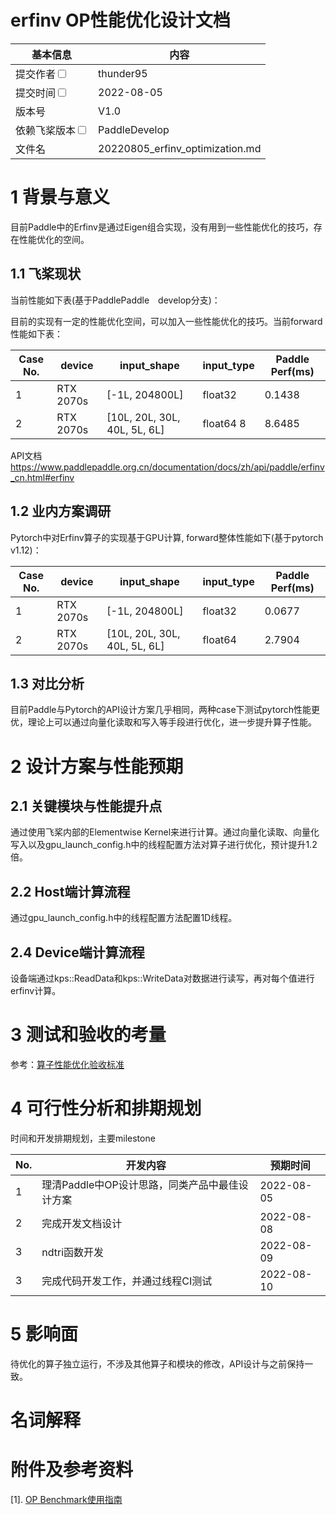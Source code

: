 # erfinv OP性能优化设计文档


| 基本信息                                                     | 内容                                   |
| ------------------------------------------------------------ |--------------------------------------|
| 提交作者<input type="checkbox" class="rowselector hidden">   | thunder95                            |
| 提交时间<input type="checkbox" class="rowselector hidden">   | 2022-08-05                           |
| 版本号                                                       | V1.0                                 |
| 依赖飞桨版本<input type="checkbox" class="rowselector hidden"> | PaddleDevelop                        |
| 文件名                                                       | 20220805_erfinv_optimization.md<br> |


# 1 背景与意义

目前Paddle中的Erfinv是通过Eigen组合实现，没有用到一些性能优化的技巧，存在性能优化的空间。

## 1.1 飞桨现状

当前性能如下表(基于PaddlePaddle　develop分支)：

目前的实现有一定的性能优化空间，可以加入一些性能优化的技巧。当前forward性能如下表：

| Case No. | device | input_shape | input_type | Paddle Perf(ms) |
|---|---|---|---|---|
| 1 | RTX 2070s | [-1L, 204800L] | float32 | 0.1438 | 
| 2 | RTX 2070s |[10L, 20L, 30L, 40L, 5L, 6L] | float64 8| 8.6485 |

API文档 https://www.paddlepaddle.org.cn/documentation/docs/zh/api/paddle/erfinv_cn.html#erfinv

## 1.2 业内方案调研

Pytorch中对Erfinv算子的实现基于GPU计算,  forward整体性能如下(基于pytorch　v1.12)：

| Case No. | device | input_shape | input_type | Paddle Perf(ms) |
|---|---|---|---|---|
| 1 | RTX 2070s | [-1L, 204800L] | float32 |  0.0677 | 
| 2 | RTX 2070s |[10L, 20L, 30L, 40L, 5L, 6L] | float64 | 2.7904 |

## 1.3 对比分析

目前Paddle与Pytorch的API设计方案几乎相同，两种case下测试pytorch性能更优，理论上可以通过向量化读取和写入等手段进行优化，进一步提升算子性能。

# 2 设计方案与性能预期

## 2.1 关键模块与性能提升点

通过使用飞桨内部的Elementwise Kernel来进行计算。通过向量化读取、向量化写入以及gpu_launch_config.h中的线程配置方法对算子进行优化，预计提升1.2倍。

## 2.2 Host端计算流程

通过gpu_launch_config.h中的线程配置方法配置1D线程。

## 2.4 Device端计算流程

设备端通过kps::ReadData和kps::WriteData对数据进行读写，再对每个值进行erfinv计算。

# 3 测试和验收的考量

参考：[算子性能优化验收标准](http://agroup.baidu.com/paddle-perf/md/article/4892913)



# 4 可行性分析和排期规划

时间和开发排期规划，主要milestone

| No. | 开发内容 | 预期时间 |
|---|---|---|
| 1 | 理清Paddle中OP设计思路，同类产品中最佳设计方案  | 2022-08-05 |
| 2 | 完成开发文档设计  | 2022-08-08 |
| 3 | ndtri函数开发  | 2022-08-09 |
| 3 | 完成代码开发工作，并通过线程CI测试 | 2022-08-10 |



# 5 影响面

待优化的算子独立运行，不涉及其他算子和模块的修改，API设计与之前保持一致。


# 名词解释


# 附件及参考资料

[1]. [OP Benchmark使用指南](https://github.com/PaddlePaddle/benchmark/blob/master/api/README.md)


